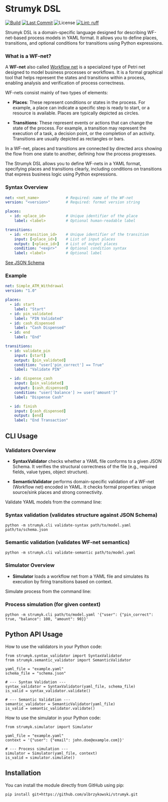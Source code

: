 # Strumyk DSL

[![Build](https://github.com/albrzykowski/strumyk/actions/workflows/tests.yaml/badge.svg)](https://github.com/albrzykowski/strumyk/actions/workflows/tests.yaml)
[![Last Commit](https://img.shields.io/github/last-commit/albrzykowski/strumyk)](https://github.com/albrzykowski/strumyk/commits/main)
![License](https://img.shields.io/github/license/albrzykowski/strumyk)
[![Lint: ruff](https://img.shields.io/badge/lint%20%3A-ruff-green)](https://github.com/albrzykowski/strumyk)


Strumyk DSL is a domain-specific language designed for describing WF-net-based process models in YAML format. It allows you to define places, transitions, and optional conditions for transitions using Python expressions.

### What is a WF-net?

A **WF-net** also called [Workflow net](https://en.wikipedia.org/wiki/Petri_net) is a specialized type of Petri net designed to model business processes or workflows. It is a formal graphical tool that helps represent the states and transitions within a process, enabling analysis and verification of process correctness.

WF-nets consist mainly of two types of elements:

- **Places**: These represent conditions or states in the process. For example, a place can indicate a specific step is ready to start, or a resource is available. Places are typically depicted as circles.

- **Transitions**: These represent events or actions that can change the state of the process. For example, a transition may represent the execution of a task, a decision point, or the completion of an activity. Transitions are usually depicted as rectangles or bars.

In a WF-net, places and transitions are connected by directed arcs showing the flow from one state to another, defining how the process progresses.

The Strumyk DSL allows you to define WF-nets in a YAML format, specifying places and transitions clearly, including conditions on transitions that express business logic using Python expressions.


### Syntax Overview

```yaml
net: <net_name>            # Required: name of the WF-net
version: "<version>"       # Required: format version string

places:
  - id: <place_id>         # Unique identifier of the place
    label: <label>         # Optional human-readable label

transitions:
  - id: <transition_id>    # Unique identifier of the transition
    input: [<place_id>]    # List of input places
    output: [<place_id>]   # List of output places
    condition: "<expr>"    # Optional condition syntax
    label: <label>         # Optional label
```

[See JSON Schema](https://github.com/albrzykowski/strumyk/blob/main/data/schema.json)
 

### Example

```yaml
net: Simple_ATM_Withdrawal
version: "1.0"

places:
  - id: start
    label: "Start"
  - id: pin_validated
    label: "PIN Validated"
  - id: cash_dispensed
    label: "Cash Dispensed"
  - id: end
    label: "End"

transitions:
  - id: validate_pin
    input: [start]
    output: [pin_validated]
    condition: "user['pin_correct'] == True"
    label: "Validate PIN"

  - id: dispense_cash
    input: [pin_validated]
    output: [cash_dispensed]
    condition: "user['balance'] >= user['amount']"
    label: "Dispense Cash"

  - id: finish
    input: [cash_dispensed]
    output: [end]
    label: "End Transaction"
```

## CLI Usage

### Validators Overview

- **SyntaxValidator** checks whether a YAML file conforms to a given JSON Schema. It verifies the structural correctness of the file (e.g., required fields, value types, object structure).

- **SemanticValidator** performs domain-specific validation of a WF-net (Workflow net) encoded in YAML. It checks formal properties: unique source/sink places and strong connectivity.

Validate YAML models from the command line:

### Syntax validation (validates structure against JSON Schema)

`python -m strumyk.cli validate-syntax path/to/model.yaml path/to/schema.json`

### Semantic validation (validates WF-net semantics)

`python -m strumyk.cli validate-semantic path/to/model.yaml`

### Simulator Overview

- **Simulator** loads a workflow net from a YAML file and simulates its execution by firing transitions based on context.

Simulate process from the command line:

### Process simulation (for given context)

`python -m strumyk.cli path/to/model.yaml '{"user": {"pin_correct": true, "balance": 100, "amount": 90}}'`

## Python API Usage

How to use the validators in your Python code:

```
from strumyk.syntax_validator import SyntaxValidator
from strumyk.semantic_validator import SemanticValidator

yaml_file = "example.yaml"
schema_file = "schema.json"

# --- Syntax Validation ---
syntax_validator = SyntaxValidator(yaml_file, schema_file)
is_valid = syntax_validator.validate()

# --- Semantic Validation ---
semantic_validator = SemanticValidator(yaml_file)
is_valid = semantic_validator.validate()
```

How to use the simulator in your Python code:

```
from strumyk.simulator import Simulator

yaml_file = "example.yaml"
context = '{"user": {"email": john.doe@example.com}}'

# --- Process simulation ---
simulator = Simulator(yaml_file, context)
is_valid = simulator.simulate()
```

## Installation

You can install the module directly from GitHub using pip:

`pip install git+https://github.com/albrzykowski/strumyk.git`